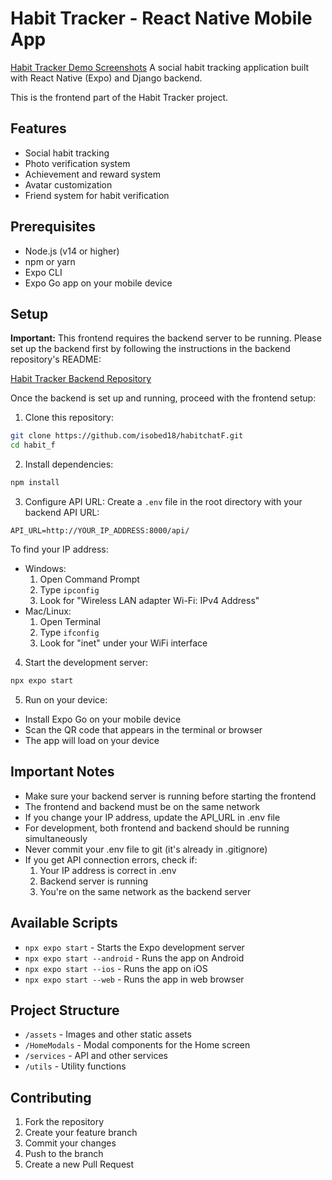 # Habit Tracker - React Native Mobile App
[Habit Tracker Demo Screenshots](habitchatsunum.pdf)
A social habit tracking application built with React Native (Expo) and Django backend.

This is the frontend part of the Habit Tracker project.

## Features
- Social habit tracking
- Photo verification system
- Achievement and reward system
- Avatar customization
- Friend system for habit verification

## Prerequisites
- Node.js (v14 or higher)
- npm or yarn
- Expo CLI
- Expo Go app on your mobile device

## Setup

**Important:** This frontend requires the backend server to be running. Please set up the backend first by following the instructions in the backend repository's README:

[Habit Tracker Backend Repository](https://github.com/isobed18/habitchatB)

Once the backend is set up and running, proceed with the frontend setup:

1. Clone this repository:
```bash
git clone https://github.com/isobed18/habitchatF.git
cd habit_f
```

2. Install dependencies:
```bash
npm install
```

3. Configure API URL:
Create a `.env` file in the root directory with your backend API URL:
```
API_URL=http://YOUR_IP_ADDRESS:8000/api/
```

To find your IP address:
- Windows: 
  1. Open Command Prompt
  2. Type `ipconfig`
  3. Look for "Wireless LAN adapter Wi-Fi: IPv4 Address"
- Mac/Linux:
  1. Open Terminal
  2. Type `ifconfig`
  3. Look for "inet" under your WiFi interface

4. Start the development server:
```bash
npx expo start
```

5. Run on your device:
- Install Expo Go on your mobile device
- Scan the QR code that appears in the terminal or browser
- The app will load on your device

## Important Notes
- Make sure your backend server is running before starting the frontend
- The frontend and backend must be on the same network
- If you change your IP address, update the API_URL in .env file
- For development, both frontend and backend should be running simultaneously
- Never commit your .env file to git (it's already in .gitignore)
- If you get API connection errors, check if:
  1. Your IP address is correct in .env
  2. Backend server is running
  3. You're on the same network as the backend server

## Available Scripts
- `npx expo start` - Starts the Expo development server
- `npx expo start --android` - Runs the app on Android
- `npx expo start --ios` - Runs the app on iOS
- `npx expo start --web` - Runs the app in web browser

## Project Structure
- `/assets` - Images and other static assets
- `/HomeModals` - Modal components for the Home screen
- `/services` - API and other services
- `/utils` - Utility functions

## Contributing
1. Fork the repository
2. Create your feature branch
3. Commit your changes
4. Push to the branch
5. Create a new Pull Request 

